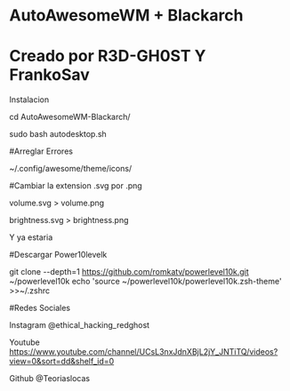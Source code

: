 # AutoAwesomeWM + Blackarch

# Creado por R3D-GH0ST Y FrankoSav

Instalacion 

cd AutoAwesomeWM-Blackarch/

sudo bash autodesktop.sh

#Arreglar Errores

~/.config/awesome/theme/icons/

#Cambiar la extension .svg por .png

volume.svg > volume.png

brightness.svg > brightness.png

Y ya estaria 

#Descargar Power10levelk

git clone --depth=1 https://github.com/romkatv/powerlevel10k.git ~/powerlevel10k
echo 'source ~/powerlevel10k/powerlevel10k.zsh-theme' >>~/.zshrc

#Redes Sociales

Instagram @ethical_hacking_redghost

Youtube https://www.youtube.com/channel/UCsL3nxJdnXBjL2jY_JNTiTQ/videos?view=0&sort=dd&shelf_id=0

Github @Teoriaslocas
